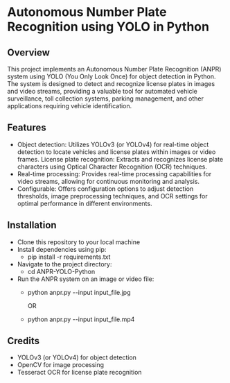 # Autonomous Number Plate Recognition using YOLO in Python

## Overview
This project implements an Autonomous Number Plate Recognition (ANPR) system using YOLO (You Only Look Once) for object detection in Python. The system is designed to detect and recognize license plates in images and video streams, providing a valuable tool for automated vehicle surveillance, toll collection systems, parking management, and other applications requiring vehicle identification.

## Features
* Object detection: Utilizes YOLOv3 (or YOLOv4) for real-time object detection to locate vehicles and license plates within images or video frames.
License plate recognition: Extracts and recognizes license plate characters using Optical Character Recognition (OCR) techniques.
* Real-time processing: Provides real-time processing capabilities for video streams, allowing for continuous monitoring and analysis.
* Configurable: Offers configuration options to adjust detection thresholds, image preprocessing techniques, and OCR settings for optimal performance in different environments.

## Installation

* Clone this repository to your local machine
* Install dependencies using pip:
  - pip install -r requirements.txt
* Navigate to the project directory:
  - cd ANPR-YOLO-Python
* Run the ANPR system on an image or video file:
  - python anpr.py --input input_file.jpg
    
    OR
  - python anpr.py --input input_file.mp4


## Credits
- YOLOv3 (or YOLOv4) for object detection
- OpenCV for image processing
- Tesseract OCR for license plate recognition
